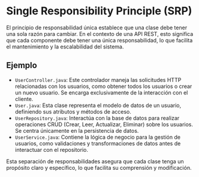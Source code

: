 # Single Responsibility Principle (SRP)

El principio de responsabilidad única establece que una clase debe tener una sola razón para cambiar. En el contexto de una API REST, esto significa que cada componente debe tener una única responsabilidad, lo que facilita el mantenimiento y la escalabilidad del sistema.

## Ejemplo

- `UserController.java`: Este controlador maneja las solicitudes HTTP relacionadas con los usuarios, como obtener todos los usuarios o crear un nuevo usuario. Se encarga exclusivamente de la interacción con el cliente.
- `User.java`: Esta clase representa el modelo de datos de un usuario, definiendo sus atributos y métodos de acceso.
- `UserRepository.java`: Interactúa con la base de datos para realizar operaciones CRUD (Crear, Leer, Actualizar, Eliminar) sobre los usuarios. Se centra únicamente en la persistencia de datos.
- `UserService.java`: Contiene la lógica de negocio para la gestión de usuarios, como validaciones y transformaciones de datos antes de interactuar con el repositorio.

Esta separación de responsabilidades asegura que cada clase tenga un propósito claro y específico, lo que facilita su comprensión y modificación.
